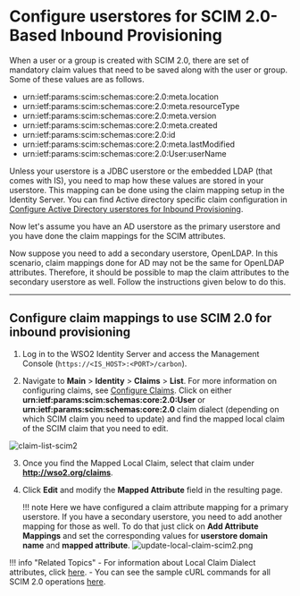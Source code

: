 # Configure userstores for SCIM 2.0-Based Inbound Provisioning 

When a user or a group is created with SCIM 2.0, there are set of mandatory claim values that need to be saved along with the user or group. Some of these values are as follows.

-   urn:ietf:params:scim:schemas:core:2.0:meta.location 
-   urn:ietf:params:scim:schemas:core:2.0:meta.resourceType 
-   urn:ietf:params:scim:schemas:core:2.0:meta.version 
-   urn:ietf:params:scim:schemas:core:2.0:meta.created 
-   urn:ietf:params:scim:schemas:core:2.0:id 
-   urn:ietf:params:scim:schemas:core:2.0:meta.lastModified 
-   urn:ietf:params:scim:schemas:core:2.0:User:userName

Unless your userstore is a JDBC userstore or the embedded LDAP (that comes with IS), you need to map how these values are stored in your userstore. This mapping can be done using the claim mapping setup in the Identity Server. You can find Active directory specific claim configuration in [Configure Active Directory userstores for Inbound Provisioning](../../../guides/identity-lifecycles/configure-active-directory-user-stores-for-scim-2.0-based-inbound-provisioning/).

Now let's assume you have an AD userstore as the primary userstore and you have done the claim mappings for the SCIM attributes. 

Now suppose you need to add a secondary userstore, OpenLDAP. In this scenario, claim mappings done for AD may not be the same for OpenLDAP attributes. Therefore, it should be possible to map the claim attributes to the secondary userstore as well. Follow the instructions given below to do this.

---

## Configure claim mappings to use SCIM 2.0 for inbound provisioning 

1.  Log in to the WSO2 Identity Server and access the Management Console (`https://<IS_HOST>:<PORT>/carbon`).

2.  Navigate to **Main** >  **Identity** > **Claims** > **List**. For more information on configuring claims, see [Configure Claims](../../../guides/dialects/configure-claims). Click on either **urn:ietf:params:scim:schemas:core:2.0:User** or **urn:ietf:params:scim:schemas:core:2.0** claim dialect (depending on which SCIM claim you need to update) and find the mapped local claim of the SCIM claim that you need to edit. 

![claim-list-scim2](/assets/img/guides/claim-list-scim2.png)

3.  Once you find the Mapped Local Claim, select that claim under **http://wso2.org/claims**.
4.  Click **Edit** and modify the **Mapped Attribute** field in the resulting page.
    
    !!! note 
        Here we have configured a claim attribute mapping for a primary userstore. If you have a secondary userstore, you need to add another mapping for those as well. To do that just click on **Add Attribute Mappings** and set the corresponding values for **userstore domain name** and **mapped attribute**.
        ![update-local-claim-scim2.png](/assets/img/guides/update-local-claim-scim2.png)


!!! info "Related Topics"
    -   For information about Local Claim Dialect attributes, click [here](../../../guides/dialects/add-claim-mapping/).
    -	You can see the sample cURL commands for all SCIM 2.0 operations [here](../../../develop/apis/scim2-rest-apis/). 
